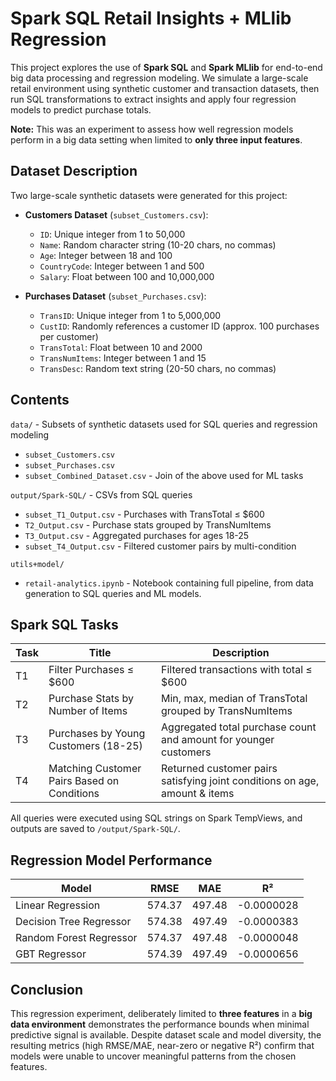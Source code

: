 # Spark SQL Retail Insights + MLlib Regression

This project explores the use of **Spark SQL** and **Spark MLlib** for end-to-end big data processing and regression modeling. We simulate a large-scale retail environment using synthetic customer and transaction datasets, then run SQL transformations to extract insights and apply four regression models to predict purchase totals.  

**Note:** This was an experiment to assess how well regression models perform in a big data setting when limited to **only three input features**.   

## Dataset Description  

Two large-scale synthetic datasets were generated for this project:   

- **Customers Dataset** (`subset_Customers.csv`):  
  - `ID`: Unique integer from 1 to 50,000  
  - `Name`: Random character string (10-20 chars, no commas)  
  - `Age`: Integer between 18 and 100  
  - `CountryCode`: Integer between 1 and 500  
  - `Salary`: Float between 100 and 10,000,000  

- **Purchases Dataset** (`subset_Purchases.csv`):  
  - `TransID`: Unique integer from 1 to 5,000,000  
  - `CustID`: Randomly references a customer ID (approx. 100 purchases per customer)  
  - `TransTotal`: Float between 10 and 2000  
  - `TransNumItems`: Integer between 1 and 15  
  - `TransDesc`: Random text string (20-50 chars, no commas)  

## Contents  

`data/` - Subsets of synthetic datasets used for SQL queries and regression modeling  
- `subset_Customers.csv`  
- `subset_Purchases.csv`  
- `subset_Combined_Dataset.csv` - Join of the above used for ML tasks  

`output/Spark-SQL/` - CSVs from SQL queries  
- `subset_T1_Output.csv` - Purchases with TransTotal ≤ $600  
- `T2_Output.csv` - Purchase stats grouped by TransNumItems  
- `T3_Output.csv` - Aggregated purchases for ages 18-25  
- `subset_T4_Output.csv` - Filtered customer pairs by multi-condition  

`utils+model/`  
- `retail-analytics.ipynb` - Notebook containing full pipeline, from data generation to SQL queries and ML models.  

## Spark SQL Tasks  

| **Task** | **Title**                                   | **Description**                                                                |
| -------- | ------------------------------------------- | ------------------------------------------------------------------------------ |
| T1       | Filter Purchases ≤ \$600                    | Filtered transactions with total ≤ \$600                                       |
| T2       | Purchase Stats by Number of Items           | Min, max, median of TransTotal grouped by TransNumItems                        |
| T3       | Purchases by Young Customers (18-25)        | Aggregated total purchase count and amount for younger customers               |
| T4       | Matching Customer Pairs Based on Conditions | Returned customer pairs satisfying joint conditions on age, amount & items     |

All queries were executed using SQL strings on Spark TempViews, and outputs are saved to `/output/Spark-SQL/`.  

## Regression Model Performance

| **Model**               | **RMSE** | **MAE** | **R²**     |
| ----------------------- | -------- | ------- | ---------- |
| Linear Regression       | 574.37   | 497.48  | -0.0000028 |
| Decision Tree Regressor | 574.38   | 497.49  | -0.0000383 |
| Random Forest Regressor | 574.37   | 497.48  | -0.0000048 |
| GBT Regressor           | 574.39   | 497.49  | -0.0000656 |  

## Conclusion

This regression experiment, deliberately limited to **three features** in a **big data environment** demonstrates the performance bounds when minimal predictive signal is available. Despite dataset scale and model diversity, the resulting metrics (high RMSE/MAE, near-zero or negative R²) confirm that models were unable to uncover meaningful patterns from the chosen features.  
